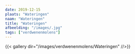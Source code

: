 ```yaml
---
date: 2019-12-15
plaats: "Wateringen"
naam: "Wateringen"
title: "Wateringen"
afbeelding: "/images/.jpg"
tags: ["verdwenenmolens"]
---
```


{{< gallery dir="/images/verdwenenmolens/Wateringen" //>}}